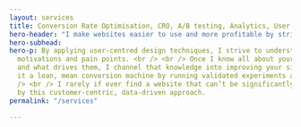 ```yaml
---
layout: services
title: Conversion Rate Optimisation, CRO, A/B testing, Analytics, User research
hero-header: "I make websites easier to use and more profitable by striving to understand the people who use them"
hero-subhead: 
hero-p: By applying user-centred design techniques, I strive to understand user needs,
  motivations and pain points. <br /> <br /> Once I know all about your customers
  and what drives them, I channel that knowledge into improving your site and transforming
  it a lean, mean conversion machine by running validated experiments at scale. <br
  /> <br /> I rarely if ever find a website that can’t be significantly improved
  by this customer-centric, data-driven approach.
permalink: "/services"

---
```

